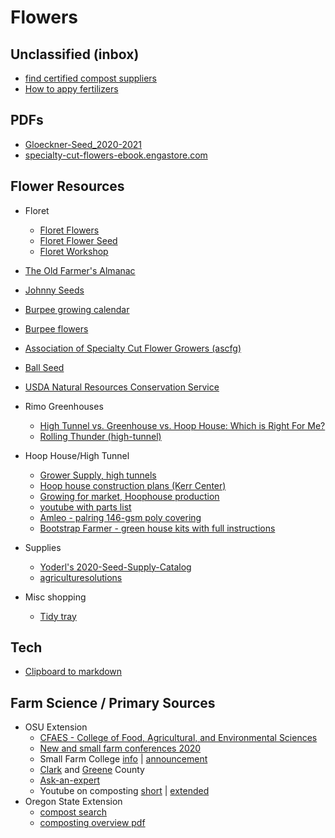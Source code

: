 # Flowers

## Unclassified (inbox)
  * [find certified compost suppliers](https://www.compostingcouncil.org/page/participants)
  * [How to appy fertilizers](https://www.almanac.com/content/how-apply-fertilizers-your-garden)



## PDFs

* [Gloeckner-Seed_2020-2021](PDF/Gloeckner-Seed_2020-2021.pdf)
* [specialty-cut-flowers-ebook.engastore.com](PDF/specialty-cut-flowers-ebook.engastore.com.pdf)

## Flower Resources

* Floret
  * [Floret Flowers](https://www.floretflowers.com/)
  * [Floret Flower Seed](https://shop.floretflowers.com/collections/seeds)
  * [Floret Workshop](https://workshop.floretflowers.com/products/floret-online-workshop)
* [The Old Farmer's Almanac](https://www.almanac.com/plant)
* [Johnny Seeds](https://www.johnnyseeds.com/flowers/)
* [Burpee growing calendar](https://www.burpee.com/growingcalendar)
* [Burpee flowers](https://www.burpee.com/flowers)
* [Association of Specialty Cut Flower Growers (ascfg)](https://www.ascfg.org)
* [Ball Seed](https://www.ballseed.com/)

* [USDA Natural Resources Conservation Service](https://plants.sc.egov.usda.gov/)
* Rimo Greenhouses
  * [High Tunnel vs. Greenhouse vs. Hoop House: Which is Right For Me?](https://www.rimolgreenhouses.com/blog/high-tunnel-vs-greenhouse-vs-hoop-house-which-is-right-for-me)
  * [Rolling Thunder (high-tunnel)](https://www.rimolgreenhouses.com/greenhouse-series/rolling-thunder)

* Hoop House/High Tunnel
  * [Grower Supply, high tunnels](https://www.growerssupply.com/farm/supplies/prod1;gs_high_tunnels_cold_frames;pgpb01680r6c.html)
  * [Hoop house construction plans (Kerr Center)](https://kerrcenter.com/publication/hoop-house-construction-plans/)
  * [Growing for market, Hoophouse production](https://www.growingformarket.com/categories/Hoophouse-production)
  * [youtube with parts list](https://www.youtube.com/watch?v=_UxCZaWX5s8)
  * [Amleo - palring 146-gsm poly covering ](https://www.amleo.com/palring-146-gsm-poly-covering/p/VP-PALRING146/)
  * [Bootstrap Farmer - green house kits with full instructions](https://www.bootstrapfarmer.com/pages/diy-greenhouse-kits)

* Supplies
  * [Yoderl's 2020-Seed-Supply-Catalog](https://yoders-produce.dcatalog.com/v/2020-Seed-Supply-Catalog?page=20)
  * [agriculturesolutions](https://www.agriculturesolutions.com/)

* Misc shopping
  * [Tidy tray](https://www.greenhousemegastore.com/yard-garden/tools/garden-tools/tidy-tray)

## Tech

* [Clipboard to markdown](https://euangoddard.github.io/clipboard2markdown/)

## Farm Science / Primary Sources

* OSU Extension
  * [CFAES - College of Food, Agricultural, and Environmental Sciences](https://cfaes.osu.edu/)
  * [New and small farm conferences 2020](https://agnr.osu.edu/small-farm-programs/new-and-small-farm-conferences)
  * Small Farm College [info](https://agnr.osu.edu/small-farm-programs/new-and-small-farm-college#southern) | [announcement](https://agnr.osu.edu/news/ohio-state-university-extension-small-farm-program-announces-2020-ohio-new-and-small-farm)
  * [Clark](https://clark.osu.edu/) and [Greene](https://greene.osu.edu/) County
  * [Ask-an-expert](https://extension.osu.edu/ask-an-expert)
  * Youtube on composting [short](https://www.youtube.com/watch?v=dvg2ZbwePM0) | [extended](https://www.youtube.com/watch?v=Kf6CGj7xpFE)
* Oregon State Extension
  * [compost search](https://extension.oregonstate.edu/search?search=compost)
  * [composting overview pdf](https://extension.oregonstate.edu/sites/default/files/documents/1/ntosoils-compostingandthectonratio.pdf)


